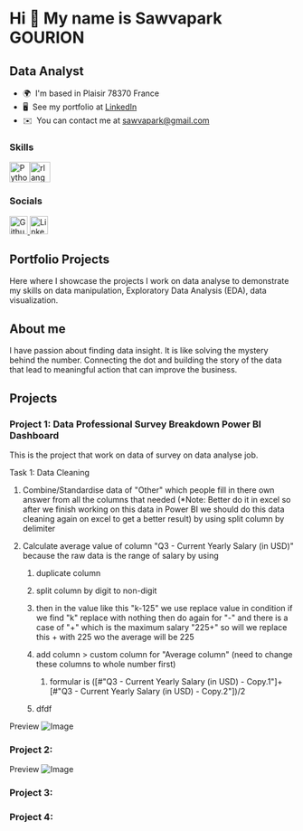Hi 👋 My name is Sawvapark GOURION
==================================

Data Analyst
------------

* 🌍  I'm based in Plaisir 78370 France
* 🖥️  See my portfolio at [LinkedIn](http://www.linkedin.com/in/sawvapark-gourion-3b137b146/)
* ✉️  You can contact me at [sawvapark@gmail.com](mailto:sawvapark@gmail.com)

### Skills


<p align="left">
<a href="https://www.python.org/" target="_blank" rel="noreferrer"><img src="https://raw.githubusercontent.com/danielcranney/readme-generator/main/public/icons/skills/python-colored.svg" width="36" height="36" alt="Python" title="Python"/></a><a href="https://www.r-project.org/" target="_blank" rel="noreferrer"><img src="https://raw.githubusercontent.com/danielcranney/readme-generator/main/public/icons/skills/rlang-colored.svg" width="36" height="36" alt="rlang" title="rlang"/></a>
</p>


### Socials

<p align="left"> <a href="https://www.github.com/S-Gou78" target="_blank" rel="noreferrer"> <picture> <source media="(prefers-color-scheme: dark)" srcset="https://raw.githubusercontent.com/danielcranney/readme-generator/main/public/icons/socials/github-dark.svg" /> <source media="(prefers-color-scheme: light)" srcset="https://raw.githubusercontent.com/danielcranney/readme-generator/main/public/icons/socials/github.svg" /> <img src="https://raw.githubusercontent.com/danielcranney/readme-generator/main/public/icons/socials/github.svg" width="32" height="32" alt="Github" title="Github" /> </picture> </a> <a href="https://www.linkedin.com/in/sawvapark-gourion-3b137b146/" target="_blank" rel="noreferrer"> <picture> <source media="(prefers-color-scheme: dark)" srcset="https://raw.githubusercontent.com/danielcranney/readme-generator/main/public/icons/socials/linkedin-dark.svg" /> <source media="(prefers-color-scheme: light)" srcset="https://raw.githubusercontent.com/danielcranney/readme-generator/main/public/icons/socials/linkedin.svg" /> <img src="https://raw.githubusercontent.com/danielcranney/readme-generator/main/public/icons/socials/linkedin.svg" width="32" height="32" alt="LinkedIn" title="LinkedIn" /> </picture> </a></p>


## Portfolio Projects

Here where I showcase the projects I work on data analyse to demonstrate my skills on data manipulation, Exploratory Data Analysis (EDA), data visualization.

## About me

I have passion about finding data insight. It is like solving the mystery behind the number. Connecting the dot and building the story of the data that lead to meaningful action that can improve the business.

## Projects

### Project 1: Data Professional Survey Breakdown Power BI Dashboard

This is the project that work on data of survey on data analyse job.

Task 1: Data Cleaning

1.  Combine/Standardise data of "Other" which people fill in there own answer from all the columns that needed (\*Note: Better do it in excel so after we finish working on this data in Power BI we should do this data cleaning again on excel to get a better result) by using split column by delimiter
    
2.  Calculate average value of column "Q3 - Current Yearly Salary (in USD)" because the raw data is the range of salary by using
    
    1.  duplicate column
        
    2.  split column by digit to non-digit
        
    3.  then in the value like this "k-125" we use replace value in condition if we find "k" replace with nothing then do again for "-" and there is a case of "+" which is the maximum salary "225+" so will we replace this + with 225 wo the average will be 225
        
    4.  add column > custom column for "Average column" (need to change these columns to whole number first)
        
        1.  formular is (\[#"Q3 - Current Yearly Salary (in USD) - Copy.1"\]+\[#"Q3 - Current Yearly Salary (in USD) - Copy.2"\])/2
            
    5.  dfdf

Preview
![Image](https://github.com/user-attachments/assets/7818a13c-7e1b-44d0-849a-1087022c5158)

### Project 2:


Preview
![Image](https://github.com/user-attachments/assets/944cf3cf-ec80-4dd5-84c0-3ce7278258fe)


### Project 3:

### Project 4:
